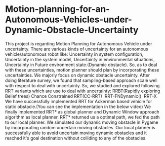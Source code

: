 # Motion-planning-for-an-Autonomous-Vehicles-under-Dynamic-Obstacle-Uncertainty
This project is regarding Motion Planning for Autonomous Vehicle under uncertainty. 
There are various kinds of uncertainty for an autonomous vehicle/autonomous robot like: Uncertainty in system configuration, Uncertainty in the system model, Uncertainty in environmental situations​,  Uncertainty in Future environment state.(Dynamic obstacle)​.
So, as to deal with these uncertainties, motion planner should plan by incorporating these uncertainties. We majorly focus on dynamic obstacle uncertainty.  After doing literature survey, we found that sampling-based approach scale well with respect to deal with uncertainty. 
So, we studied and explored following RRT variants which are use to deal with uncertainty: 
RRBT(Rapidly exploring Belief trees)
​Chance Constrained RRT(CC-RRT)
​ RRT-FNDynamic()
​ RRT-X We have successfully implemented RRT for Ackerman based vehicle for static obstacle.(You can see the implementation in the below video)  We finally implemented RRT* as global planner and Dynamic Window approach algorithm as local planner. 
RRT* returned us a optimal path, we fed the path to our local planner. 
We simulated our dynamic moving obstacle in Pygame by incorporating random uncertain moving obstacles. 
Our local planner is successfully able to avoid uncertain moving dynamic obstacles and it reached it's goal destination without colliding to any of the obstacles.
